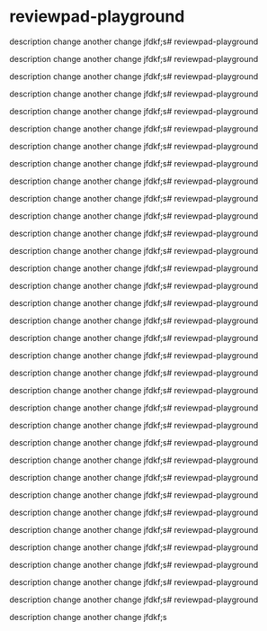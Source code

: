 # reviewpad-playground

description
change
another change
jfdkf;s# reviewpad-playground

description
change
another change
jfdkf;s# reviewpad-playground

description
change
another change
jfdkf;s# reviewpad-playground

description
change
another change
jfdkf;s# reviewpad-playground

description
change
another change
jfdkf;s# reviewpad-playground

description
change
another change
jfdkf;s# reviewpad-playground

description
change
another change
jfdkf;s# reviewpad-playground

description
change
another change
jfdkf;s# reviewpad-playground

description
change
another change
jfdkf;s# reviewpad-playground

description
change
another change
jfdkf;s# reviewpad-playground

description
change
another change
jfdkf;s# reviewpad-playground

description
change
another change
jfdkf;s# reviewpad-playground

description
change
another change
jfdkf;s# reviewpad-playground

description
change
another change
jfdkf;s# reviewpad-playground

description
change
another change
jfdkf;s# reviewpad-playground

description
change
another change
jfdkf;s# reviewpad-playground

description
change
another change
jfdkf;s# reviewpad-playground

description
change
another change
jfdkf;s# reviewpad-playground

description
change
another change
jfdkf;s# reviewpad-playground

description
change
another change
jfdkf;s# reviewpad-playground

description
change
another change
jfdkf;s# reviewpad-playground

description
change
another change
jfdkf;s# reviewpad-playground

description
change
another change
jfdkf;s# reviewpad-playground

description
change
another change
jfdkf;s# reviewpad-playground

description
change
another change
jfdkf;s# reviewpad-playground

description
change
another change
jfdkf;s# reviewpad-playground

description
change
another change
jfdkf;s# reviewpad-playground

description
change
another change
jfdkf;s# reviewpad-playground

description
change
another change
jfdkf;s# reviewpad-playground

description
change
another change
jfdkf;s# reviewpad-playground

description
change
another change
jfdkf;s# reviewpad-playground

description
change
another change
jfdkf;s# reviewpad-playground

description
change
another change
jfdkf;s# reviewpad-playground

description
change
another change
jfdkf;s
